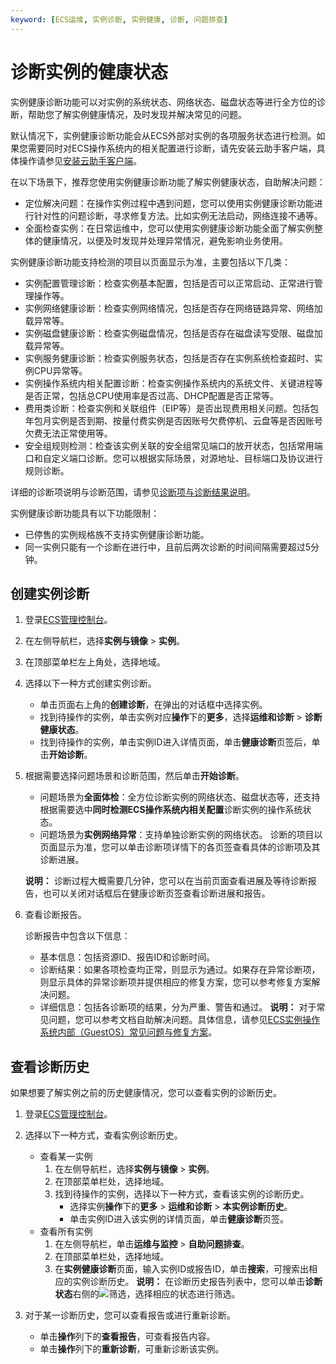 ```yaml
---
keyword: [ECS运维, 实例诊断, 实例健康, 诊断, 问题排查]
---
```


# 诊断实例的健康状态

实例健康诊断功能可以对实例的系统状态、网络状态、磁盘状态等进行全方位的诊断，帮助您了解实例健康情况，及时发现并解决常见的问题。

默认情况下，实例健康诊断功能会从ECS外部对实例的各项服务状态进行检测。如果您需要同时对ECS操作系统内的相关配置进行诊断，请先安装云助手客户端，具体操作请参见[安装云助手客户端](/cn.zh-CN/运维与监控/云助手/配置云助手客户端/安装云助手客户端.md)。

在以下场景下，推荐您使用实例健康诊断功能了解实例健康状态，自助解决问题：

-   定位解决问题：在操作实例过程中遇到问题，您可以使用实例健康诊断功能进行针对性的问题诊断，寻求修复方法。比如实例无法启动，网络连接不通等。
-   全面检查实例：在日常运维中，您可以使用实例健康诊断功能全面了解实例整体的健康情况，以便及时发现并处理异常情况，避免影响业务使用。

实例健康诊断功能支持检测的项目以页面显示为准，主要包括以下几类：

-   实例配置管理诊断：检查实例基本配置，包括是否可以正常启动、正常进行管理操作等。
-   实例网络健康诊断：检查实例网络情况，包括是否存在网络链路异常、网络加载异常等。
-   实例磁盘健康诊断：检查实例磁盘情况，包括是否存在磁盘读写受限、磁盘加载异常等。
-   实例服务健康诊断：检查实例服务状态，包括是否存在实例系统检查超时、实例CPU异常等。
-   实例操作系统内相关配置诊断：检查实例操作系统内的系统文件、关键进程等是否正常，包括总CPU使用率是否过高、DHCP配置是否正常等。
-   费用类诊断：检查实例和关联组件（EIP等）是否出现费用相关问题。包括包年包月实例是否到期、按量付费实例是否因账号欠费停机、云盘等是否因账号欠费无法正常使用等。
-   安全组规则检测：检查该实例关联的安全组常见端口的放开状态，包括常用端口和自定义端口诊断。您可以根据实际场景，对源地址、目标端口及协议进行规则诊断。

详细的诊断项说明与诊断范围，请参见[诊断项与诊断结果说明](/cn.zh-CN/运维与监控/实例健康诊断/诊断项与诊断结果说明.md)。

实例健康诊断功能具有以下功能限制：

-   已停售的实例规格族不支持实例健康诊断功能。
-   同一实例只能有一个诊断在进行中，且前后两次诊断的时间间隔需要超过5分钟。

## 创建实例诊断

1.  登录[ECS管理控制台](https://ecs.console.aliyun.com)。

2.  在左侧导航栏，选择**实例与镜像** \> **实例**。

3.  在顶部菜单栏左上角处，选择地域。

4.  选择以下一种方式创建实例诊断。

    -   单击页面右上角的**创建诊断**，在弹出的对话框中选择实例。
    -   找到待操作的实例，单击实例对应**操作**下的**更多**，选择**运维和诊断** \> **诊断健康状态**。
    -   找到待操作的实例，单击实例ID进入详情页面，单击**健康诊断**页签后，单击**开始诊断**。
5.  根据需要选择问题场景和诊断范围，然后单击**开始诊断**。

    -   问题场景为**全面体检**：全方位诊断实例的网络状态、磁盘状态等，还支持根据需要选中**同时检测ECS操作系统内相关配置**诊断实例的操作系统状态。
    -   问题场景为**实例网络异常**：支持单独诊断实例的网络状态。
    诊断的项目以页面显示为准，您可以单击诊断项详情下的各页签查看具体的诊断项及其诊断进展。

    **说明：** 诊断过程大概需要几分钟，您可以在当前页面查看进展及等待诊断报告，也可以关闭对话框后在健康诊断页签查看诊断进展和报告。

6.  查看诊断报告。

    诊断报告中包含以下信息：

    -   基本信息：包括资源ID、报告ID和诊断时间。
    -   诊断结果：如果各项检查均正常，则显示为通过。如果存在异常诊断项，则显示具体的异常诊断项并提供相应的修复方案，您可以参考修复方案解决问题。
    -   详细信息：包括各诊断项的结果，分为严重、警告和通过。
    **说明：** 对于常见问题，您可以参考文档自助解决问题。具体信息，请参见[ECS实例操作系统内部（GuestOS）常见问题与修复方案]()。


## 查看诊断历史

如果想要了解实例之前的历史健康情况，您可以查看实例的诊断历史。

1.  登录[ECS管理控制台](https://ecs.console.aliyun.com)。

2.  选择以下一种方式，查看实例诊断历史。

    -   查看某一实例
        1.  在左侧导航栏，选择**实例与镜像** \> **实例**。
        2.  在顶部菜单栏处，选择地域。
        3.  找到待操作的实例，选择以下一种方式，查看该实例的诊断历史。
            -   选择实例**操作**下的**更多** \> **运维和诊断** \> **本实例诊断历史**。
            -   单击实例ID进入该实例的详情页面，单击**健康诊断**页签。
    -   查看所有实例
        1.  在左侧导航栏，单击**运维与监控** \> **自助问题排查**。
        2.  在顶部菜单栏处，选择地域。
        3.  在**实例健康诊断**页面，输入实例ID或报告ID，单击**搜索**，可搜索出相应的实例诊断历史。
    **说明：** 在诊断历史报告列表中，您可以单击**诊断状态**右侧的![筛选](https://static-aliyun-doc.oss-accelerate.aliyuncs.com/assets/img/zh-CN/6077559951/p142301.png)，选择相应的状态进行筛选。

3.  对于某一诊断历史，您可以查看报告或进行重新诊断。

    -   单击**操作**列下的**查看报告**，可查看报告内容。
    -   单击**操作**列下的**重新诊断**，可重新诊断该实例。

